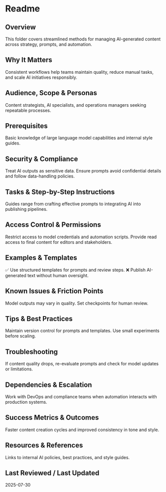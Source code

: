 # Readme

## Overview
This folder covers streamlined methods for managing AI-generated content across strategy, prompts, and automation.

## Why It Matters
Consistent workflows help teams maintain quality, reduce manual tasks, and scale AI initiatives responsibly.

## Audience, Scope & Personas
Content strategists, AI specialists, and operations managers seeking repeatable processes.

## Prerequisites
Basic knowledge of large language model capabilities and internal style guides.

## Security & Compliance
Treat AI outputs as sensitive data. Ensure prompts avoid confidential details and follow data-handling policies.

## Tasks & Step-by-Step Instructions
Guides range from crafting effective prompts to integrating AI into publishing pipelines.

## Access Control & Permissions
Restrict access to model credentials and automation scripts. Provide read access to final content for editors and stakeholders.

## Examples & Templates
✅ Use structured templates for prompts and review steps.
❌ Publish AI-generated text without human oversight.

## Known Issues & Friction Points
Model outputs may vary in quality. Set checkpoints for human review.

## Tips & Best Practices
Maintain version control for prompts and templates. Use small experiments before scaling.

## Troubleshooting
If content quality drops, re-evaluate prompts and check for model updates or limitations.

## Dependencies & Escalation
Work with DevOps and compliance teams when automation interacts with production systems.

## Success Metrics & Outcomes
Faster content creation cycles and improved consistency in tone and style.

## Resources & References
Links to internal AI policies, best practices, and style guides.

## Last Reviewed / Last Updated
2025-07-30
